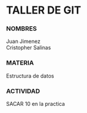 # TALLER DE GIT

### NOMBRES 

Juan Jimenez  
Cristopher Salinas 

### MATERIA 

Estructura de datos     

### ACTIVIDAD

SACAR 10 en la practica